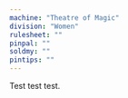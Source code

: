 ```yaml
---
machine: "Theatre of Magic"
division: "Women"
rulesheet: ""
pinpal: ""
soldmy: ""
pintips: ""
---
```


Test test test.